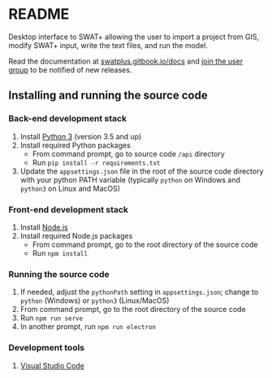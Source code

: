 # README #

Desktop interface to SWAT+ allowing the user to import a project from GIS, modify SWAT+ input, write the text files, and run the model.

Read the documentation at [swatplus.gitbook.io/docs](https://swatplus.gitbook.io/docs) and [join the user group](https://groups.google.com/g/swatplus-editor) to be notified of new releases.

## Installing and running the source code ##

### Back-end development stack ###

1. Install [Python 3](https://www.python.org/) (version 3.5 and up)
2. Install required Python packages
    * From command prompt, go to source code `/api` directory
    * Run `pip install -r requirements.txt`
3. Update the `appsettings.json` file in the root of the source code directory with your python PATH variable (typically `python` on Windows and `python3` on Linux and MacOS)

### Front-end development stack ###

1. Install [Node.js](https://nodejs.org/en/)
2. Install required Node.js packages
    * From command prompt, go to the root directory of the source code
    * Run `npm install`

### Running the source code ###

1. If needed, adjust the `pythonPath` setting in `appsettings.json`; change to `python` (Windows) or `python3` (Linux/MacOS)
1. From command prompt, go to the root directory of the source code
2. Run `npm run serve`
3. In another prompt, run `npm run electron`

### Development tools ###

1. [Visual Studio Code](https://code.visualstudio.com/)
